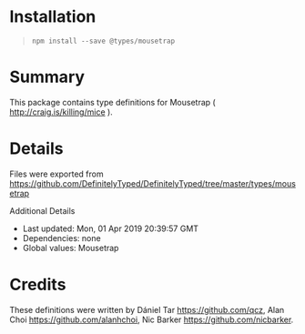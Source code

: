 # Installation
> `npm install --save @types/mousetrap`

# Summary
This package contains type definitions for Mousetrap ( http://craig.is/killing/mice ).

# Details
Files were exported from https://github.com/DefinitelyTyped/DefinitelyTyped/tree/master/types/mousetrap

Additional Details
 * Last updated: Mon, 01 Apr 2019 20:39:57 GMT
 * Dependencies: none
 * Global values: Mousetrap

# Credits
These definitions were written by Dániel Tar <https://github.com/qcz>, Alan Choi <https://github.com/alanhchoi>, Nic Barker <https://github.com/nicbarker>.
